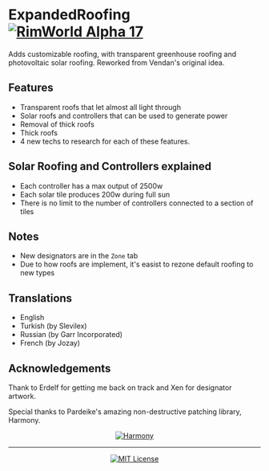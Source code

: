 # ExpandedRoofing [![RimWorld Alpha 17](https://img.shields.io/badge/RimWorld-Alpha%2017-brightgreen.svg)](http://rimworldgame.com/)

Adds customizable roofing, with transparent greenhouse roofing and photovoltaic solar roofing. Reworked from Vendan's original idea.

## Features
- Transparent roofs that let almost all light through
- Solar roofs and controllers that can be used to generate power
- Removal of thick roofs
- Thick roofs
- 4 new techs to research for each of these features.

## Solar Roofing and Controllers explained
- Each controller has a max output of 2500w
- Each solar tile produces 200w during full sun
- There is no limit to the number of controllers connected to a section of tiles

## Notes
- New designators are in the `Zone` tab
- Due to how roofs are implement, it's easist to rezone default roofing to new types

## Translations
- English
- Turkish (by Slevilex)
- Russian (by Garr Incorporated)
- French (by Jozay)

## Acknowledgements

Thank to Erdelf for getting me back on track and Xen for designator artwork.

Special thanks to Pardeike's amazing non-destructive patching library, Harmony.
<p align="center">
  <a href="https://github.com/pardeike/Harmony">
    <img src="https://s24.postimg.org/58bl1rz39/logo.png" alt="Harmony" />
  </a>
</p>

<hr>

<p align="center">
  <a href="./LICENSE">
    <img src="https://img.shields.io/badge/license-MIT-lightgray.svg?style=flat" alt="MIT License" />
  </a>
</p>